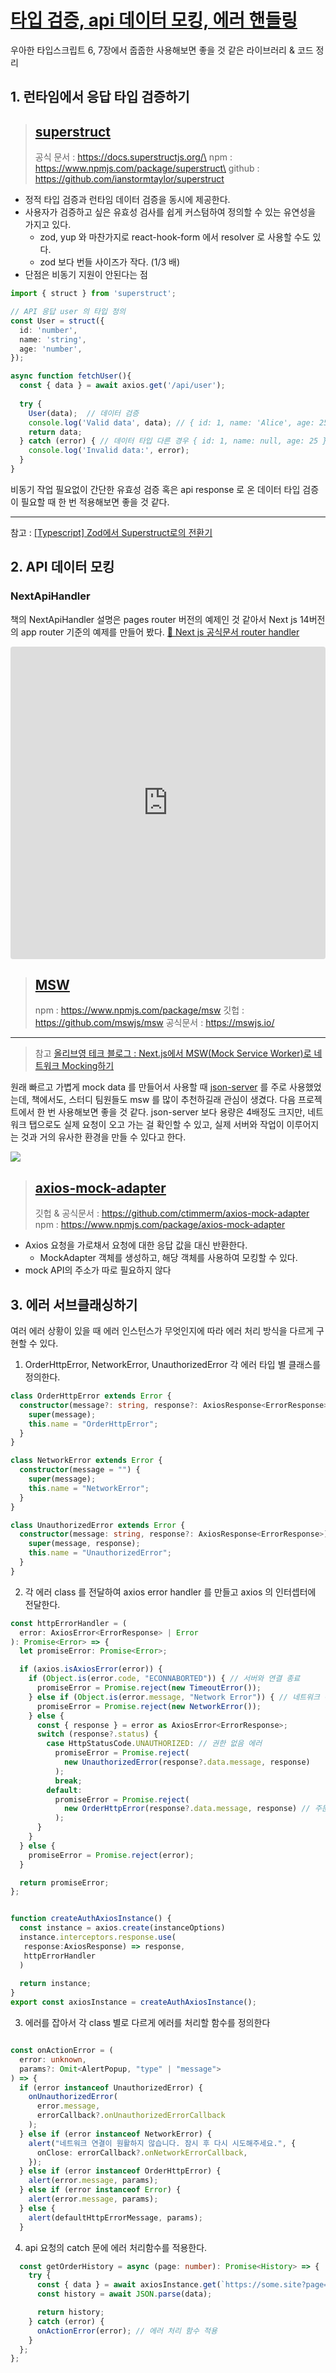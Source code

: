 
# [타입 검증, api 데이터 모킹, 에러 핸들링](https://velog.io/@iberis/타입-검증-api-데이터-모킹-에러-핸들링)

우아한 타입스크립트 6, 7장에서 줍줍한 사용해보면 좋을 것 같은 라이브러리 & 코드 정리

## 1. 런타임에서 응답 타입 검증하기
> ## [superstruct](https://www.npmjs.com/package/superstruct)
> 공식 문서 : https://docs.superstructjs.org/\
> npm : https://www.npmjs.com/package/superstruct\
> github : https://github.com/ianstormtaylor/superstruct

- 정적 타입 검증과 런타임 데이터 검증을 동시에 제공한다.
- 사용자가 검증하고 싶은 유효성 검사를 쉽게 커스텀하여 정의할 수 있는 유연성을 가지고 있다.
  - zod, yup 와 마찬가지로 react-hook-form 에서 resolver 로 사용할 수도 있다.
  - zod 보다 번들 사이즈가 작다. (1/3 배)
- 단점은 비동기 지원이 안된다는 점

```ts
import { struct } from 'superstruct';

// API 응답 user 의 타입 정의
const User = struct({
  id: 'number',
  name: 'string',
  age: 'number',
});

async function fetchUser(){
  const { data } = await axios.get('/api/user');
  
  try {
    User(data);  // 데이터 검증  
    console.log('Valid data', data); // { id: 1, name: 'Alice', age: 25 };
    return data;
  } catch (error) { // 데이터 타입 다른 경우 { id: 1, name: null, age: 25 };
    console.log('Invalid data:', error);
  }
}
```



비동기 작업 필요없이 간단한 유효성 검증 혹은 api response 로 온 데이터 타입 검증이 필요할 때 한 번 적용해보면 좋을 것 같다.

-----
참고 : [[Typescript] Zod에서 Superstruct로의 전환기](https://blog.betaman.kr/131)

## 2. API 데이터 모킹

### NextApiHandler
책의 NextApiHandler 설명은 pages router 버전의 예제인 것 같아서 
Next js 14버전의 app router 기준의 예제를 만들어 봤다.
[🔗 Next js 공식문서 router handler](https://nextjs.org/docs/app/building-your-application/routing/route-handlers)

<iframe src="https://codesandbox.io/p/devbox/2y74r8?embed=1&file=%2Fapp%2Fpage.tsx"
     style="width:100%; height: 500px; border:0; border-radius: 4px; overflow:hidden;"
     title="next api handler"
     allow="accelerometer; ambient-light-sensor; camera; encrypted-media; geolocation; gyroscope; hid; microphone; midi; payment; usb; vr; xr-spatial-tracking"
     sandbox="allow-forms allow-modals allow-popups allow-presentation allow-same-origin allow-scripts"
   ></iframe>

> ## [MSW](https://www.npmjs.com/package/msw)
> npm : https://www.npmjs.com/package/msw
> 깃헙 : https://github.com/mswjs/msw
> 공식문서 : https://mswjs.io/
 -----
> 참고
> [올리브영 테크 블로그 : Next.js에서 MSW(Mock Service Worker)로 네트워크 Mocking하기](https://oliveyoung.tech/blog/2024-01-23/msw-frontend/)

원래 빠르고 가볍게 mock data 를 만들어서 사용할 때 [json-server](https://www.npmjs.com/package/json-server) 를 주로 사용했었는데, 책에서도, 스터디 팀원들도 msw 를 많이 추천하길래 관심이 생겼다.
다음 프로젝트에서 한 번 사용해보면 좋을 것 같다.
json-server 보다 용량은 4배정도 크지만,
네트워크 탭으로도 실제 요청이 오고 가는 걸 확인할 수 있고, 실제 서버와 작업이 이루어지는 것과 거의 유사한 환경을 만들 수 있다고 한다.

![](https://velog.velcdn.com/images/iberis/post/329000cb-275f-4ddf-8ae6-df1c3207fbff/image.png)

> ## [axios-mock-adapter](https://www.npmjs.com/package/axios-mock-adapter)
> 깃헙 & 공식문서 : https://github.com/ctimmerm/axios-mock-adapter
> npm : https://www.npmjs.com/package/axios-mock-adapter
- Axios 요청을 가로채서 요청에 대한 응답 값을 대신 반환한다.
    - MockAdapter 객체를 생성하고, 해당 객체를 사용하여 모킹할 수 있다.
- mock API의 주소가 따로 필요하지 않다

## 3. 에러 서브클래싱하기
여러 에러 상황이 있을 때 에러 인스턴스가 무엇인지에 따라 에러 처리 방식을 다르게 구현할 수 있다.

1. OrderHttpError, NetworkError, UnauthorizedError 각 에러 타입 별 클래스를 정의한다.
```ts
class OrderHttpError extends Error {
  constructor(message?: string, response?: AxiosResponse<ErrorResponse>) {
    super(message);
    this.name = "OrderHttpError";
  }
}

class NetworkError extends Error {
  constructor(message = "") {
    super(message);
    this.name = "NetworkError";
  }
}

class UnauthorizedError extends Error {
  constructor(message: string, response?: AxiosResponse<ErrorResponse>) {
    super(message, response);
    this.name = "UnauthorizedError";
  }
}
```

2. 각 에러 class 를 전달하여 axios error handler 를 만들고 axios 의 인터셉터에 전달한다.
```ts
const httpErrorHandler = (
  error: AxiosError<ErrorResponse> | Error
): Promise<Error> => {
  let promiseError: Promise<Error>;

  if (axios.isAxiosError(error)) {
    if (Object.is(error.code, "ECONNABORTED")) { // 서버와 연결 종료
      promiseError = Promise.reject(new TimeoutError());
    } else if (Object.is(error.message, "Network Error")) { // 네트워크 에러
      promiseError = Promise.reject(new NetworkError());
    } else {
      const { response } = error as AxiosError<ErrorResponse>;
      switch (response?.status) {
        case HttpStatusCode.UNAUTHORIZED: // 권한 없음 에러
          promiseError = Promise.reject(
            new UnauthorizedError(response?.data.message, response) 
          );
          break;
        default:
          promiseError = Promise.reject(
            new OrderHttpError(response?.data.message, response) // 주문 실패 에러
          );
      }
    }
  } else {
    promiseError = Promise.reject(error);
  }

  return promiseError;
};


function createAuthAxiosInstance() {
  const instance = axios.create(instanceOptions)
  instance.interceptors.response.use(
   response:AxiosResponse) => response,
   httpErrorHandler
  )
  
  return instance;
}
export const axiosInstance = createAuthAxiosInstance();
```

3. 에러를 잡아서 각 class 별로 다르게 에러를 처리할 함수를 정의한다
```ts

const onActionError = (
  error: unknown,
  params?: Omit<AlertPopup, "type" | "message">
) => {
  if (error instanceof UnauthorizedError) {
    onUnauthorizedError(
      error.message,
      errorCallback?.onUnauthorizedErrorCallback
    );
  } else if (error instanceof NetworkError) {
    alert("네트워크 연결이 원활하지 않습니다. 잠시 후 다시 시도해주세요.", {
      onClose: errorCallback?.onNetworkErrorCallback,
    });
  } else if (error instanceof OrderHttpError) {
    alert(error.message, params);
  } else if (error instanceof Error) {
    alert(error.message, params);
  } else {
    alert(defaultHttpErrorMessage, params);
  }
```

4. api 요청의 catch 문에 에러 처리함수를 적용한다.
```ts
  const getOrderHistory = async (page: number): Promise<History> => {
    try {
      const { data } = await axiosInstance.get(`https://some.site?page=${page}`);
      const history = await JSON.parse(data);

      return history;
    } catch (error) {
      onActionError(error); // 에러 처리 함수 적용
    }
  };
};
```
